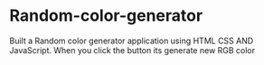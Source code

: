 # Random-color-generator
Built a Random color generator application using HTML CSS AND JavaScript. When you click the button its generate new RGB color
